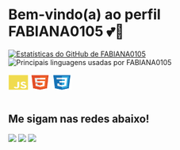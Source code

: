 <!DOCTYPE html>
<html lang="pt-br">
<head>
  <meta charset="UTF-8">
  <meta name="viewport" content="width=device-width, initial-scale=1.0">
  <title>Perfil de FABIANA0105</title>
</head>
<body>
  <h1>Bem-vindo(a) ao perfil FABIANA0105 💕🧙</h1>
  
  <div>
    <a href="https://github.com/FABIANA0105">
      <img height="180em" src="https://github-readme-stats.vercel.app/api?username=FABIANA0105&show_icons=true&theme=highcontrast&include_all_commits=true&count_private=true" alt="Estatísticas do GitHub de FABIANA0105">
    </a>
    <img height="180em" src="https://github-readme-stats.vercel.app/api/top-langs/?username=FABIANA0105&layout=compact&langs_count=6&theme=highcontrast" alt="Principais linguagens usadas por FABIANA0105">
  </div>
  
  <div style="display: inline_block"><br>
    <img align="center" alt="JavaScript" height="30" width="40" src="https://raw.githubusercontent.com/devicons/devicon/master/icons/javascript/javascript-plain.svg">
    <img align="center" alt="HTML5" height="30" width="40" src="https://raw.githubusercontent.com/devicons/devicon/master/icons/html5/html5-original.svg">
    <img align="center" alt="CSS3" height="30" width="40" src="https://raw.githubusercontent.com/devicons/devicon/master/icons/css3/css3-original.svg">
  </div>
 
  <br>
 
  <h2>Me sigam nas redes abaixo!</h2>
  
  <!-- Adicione links para suas redes sociais aqui -->
  <div>
   <a href="https://instagram.com/FINGERFABIANA" target="_blank"><img src="https://img.shields.io/badge/-Instagram-%23E4405F?style=for-the-badge&logo=instagram&logoColor=white" target="_blank"></a>
  <a href = "mailto:fabianafinger1985@gmail.com"><img src="https://img.shields.io/badge/-Gmail-%23333?style=for-the-badge&logo=gmail&logoColor=white" target="_blank"></a>
  <a href="https://https://www.linkedin.com/in/fabiana-finger/" target="_blank"><img src="https://img.shields.io/badge/-LinkedIn-%230077B5?style=for-the-badge&logo=linkedin&logoColor=white" target="_blank"></a>
</div>

  
</body>
</html>

 
